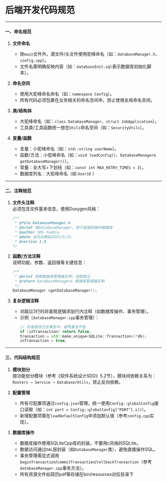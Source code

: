 # 后端开发代码规范

---

#### 一、命名规范
1. **文件命名**  
   - 除`main`文件外，源文件/头文件使用驼峰命名（如：`databaseManager.h`、`config.cpp`）。  
   - 文件名需明确反映内容（如：`databaseInit.sql`表示数据库初始化脚本）。  

2. **命名空间**  
   - 使用大驼峰命名命名（如：`namespace Config`）。  
   - 所有代码必须包裹在业务相关的命名空间中，禁止使用全局命名空间。  

3. **类/结构体**  
   - 大驼峰命名（如：`class DatabaseManager`、`struct JobApplication`）。  
   - 工具类/工具函数统一放在`Utils`命名空间（如：`SecurityUtils`）。  

4. **变量/函数**  
   - 变量：小驼峰命名（如：`std::string userName`）。  
   - 函数/方法：小驼峰命名（如：`void loadConfig()`、`DatabaseManager& getDatabaseManager()`）。  
   - 常量：全大写+下划线（如：`const int MAX_RETRY_TIMES = 3`）。  
   - 数据库列名：大驼峰命名（如 `UserID` ）

---

#### 二、注释规范
1. **文件头注释**  
   必须包含文件基本信息，使用Doxygen风格：  
   ```cpp
   /**
    * @file DatabaseManager.h
    * @brief 类DatabaseManager，用于链接和操作数据库
    * @author SDU-YueQiu
    * @date 当天日期如2025/5/15
    * @version 1.0
   */
   ```

2. **函数/方法注释**  
   说明功能、参数、返回值等关键信息：  
   ```cpp
   /**
    * @brief 获取数据库管理器实例，线程独立
    * @return DatabaseManager& 数据库管理器实例
    */
   DatabaseManager &getDatabaseManager();
   ```

3. **复杂逻辑注释**  
   - 对超过3行的非直观逻辑添加行内注释（如数据库操作、事务管理）。  
   - 示例（`databaseManager.cpp`事务管理）：  
     ```cpp
     // 检查是否已在事务中，避免重复开启
     if (inTransaction) return false;
     transaction = std::make_unique<SQLite::Transaction>(*db);
     inTransaction = true;
     ```

---

#### 三、代码结构规范
1. **模块划分**  
   按功能划分模块（参考《软件系统设计SDD》5.2节），模块间依赖关系为：`Routers → Service → Database/Utils`，禁止反向依赖。  

2. **配置管理**  
   - 所有可配置项通过`config.json`管理，统一使用`Config::globalConfig`接口读取（如：`int port = Config::globalConfig["PORT"].i()`）。  
   - 新增配置项需在`loadDefaultConfig`中添加默认值（参考`config.cpp`实现）。  

3. **数据库操作**  
   - 数据库操作使用SQLiteCpp库的封装，不要用c风格的SQLite。
   - 数据访问通过`DAL`层封装（如`DatabaseManager`类），避免直接操作SQL。  
   - 事务管理需显式调用`beginTransaction`/`commitTransaction`/`rollbackTransaction`（参考`databaseManager.cpp`事务方法）。
   - 所有资源文件如简历pdf等存储在bin/resources对应目录下
